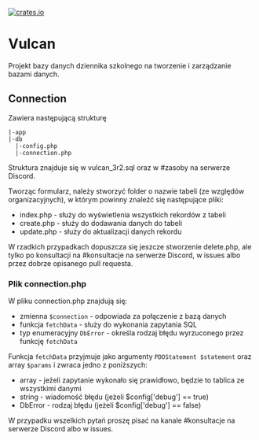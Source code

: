 [![crates.io](https://img.shields.io/badge/Discord-darkblue)](https://discord.gg/jr8EkEDfrm)
# Vulcan
Projekt bazy danych dziennika szkolnego na tworzenie i zarządzanie bazami danych.

## Connection
Zawiera następującą strukturę

```
|-app
|-db
  |-config.php
  |-connection.php
```


Struktura znajduje się w vulcan_3r2.sql oraz w #zasoby na serwerze Discord.

Tworząc formularz, należy stworzyć folder o nazwie tabeli (ze względów organizacyjnych), w którym powinny znaleźć się następujące pliki:
- index.php - służy do wyświetlenia wszystkich rekordów z tabeli
- create.php - służy do dodawania danych do tabeli
- update.php - służy do aktualizacji danych rekordu

W rzadkich przypadkach dopuszcza się jeszcze stworzenie delete.php, ale tylko po konsultacji na #⁠konsultacje na serwerze Discord, w issues albo przez dobrze opisanego pull requesta.

### Plik connection.php
W pliku connection.php znajdują się:

- zmienna `$connection` - odpowiada za połączenie z bazą danych
- funkcja `fetchData` - służy do wykonania zapytania SQL
- typ enumeracyjny `DbError` - określa rodzaj błędu wyrzuconego przez funkcję `fetchData`

Funkcja `fetchData` przyjmuje jako argumenty `PDOStatement $statement` oraz array `$params` i zwraca jedno z poniższych:

- array - jeżeli zapytanie wykonało się prawidłowo, będzie to tablica ze wszystkimi danymi
- string - wiadomość błędu (jeżeli $config['debug'] == true)
- DbError - rodzaj błędu (jeżeli $config['debug'] == false)

W przypadku wszelkich pytań proszę pisać na kanale ⁠#konsultacje na serwerze Discord albo w issues.
